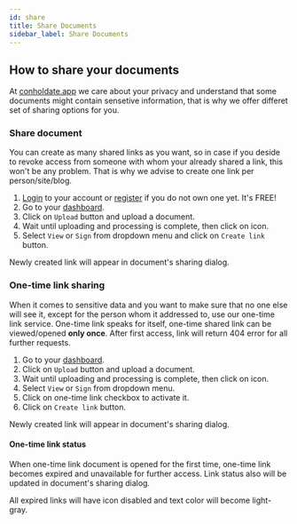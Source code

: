 ```yaml
---
id: share
title: Share Documents
sidebar_label: Share Documents
---
```


## How to share your documents
At [conholdate.app](https://www.conholdate.app) we care about your privacy and understand that some documents might contain sensetive information, that is why we offer differet set of sharing options for you.

### Share document
You can create as many shared links as you want, so in case if you deside to revoke access from someone with whom your already shared a link, this won't be any problem. That is why we advise to create one link per person/site/blog.
1. [Login](https://www.conholdate.app/signin) to your account or [register](https://www.conholdate.app/signin) if you do not own one yet. It's FREE!
1. Go to your [dashboard](https://dashboard.conholdate.app).
1. Click on `Upload` button and upload a document.
1. Wait until uploading and processing is complete, then click on <i class="fas fa-link"></i> icon.
1. Select `View` or `Sign` from dropdown menu and click on `Create link` button.

Newly created link will appear in document's sharing dialog.

### One-time link sharing
When it comes to sensitive data and you want to make sure that no one else will see it, except for the person whom it addressed to, use our one-time link service.
One-time link speaks for itself, one-time shared link can be viewed/opened **only once**. After first access, link will return 404 error for all further requests.
1. Go to your [dashboard](https://dashboard.conholdate.app).
1. Click on `Upload` button and upload a document.
1. Wait until uploading and processing is complete, then click on <i class="fas fa-link"></i> icon.
1. Select `View` or `Sign` from dropdown menu.
1. Click on one-time link checkbox to activate it.
1. Click on `Create link` button.

Newly created link will appear in document's sharing dialog.
 
#### One-time link status
When one-time link document is opened for the first time, one-time link becomes expired and unavailable for further access. Link status also will be updated in document's sharing dialog.

<i class="fas fa-info-circle"></i> All expired links will have <i class="far fa-copy"></i> icon disabled and text color will become light-gray.